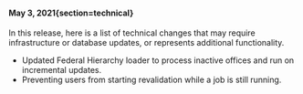 #### May 3, 2021{section=technical}

In this release, here is a list of technical changes that may require infrastructure or database updates, or represents additional functionality.

* Updated Federal Hierarchy loader to process inactive offices and run on incremental updates.
* Preventing users from starting revalidation while a job is still running.